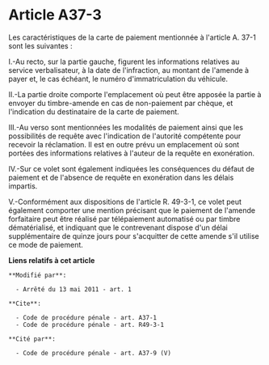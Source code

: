 # Article A37-3

Les caractéristiques de la carte de paiement mentionnée à l'article A. 37-1 sont les suivantes : 

I.-Au recto, sur la partie gauche, figurent les informations relatives au service verbalisateur, à la date de l'infraction,
au montant de l'amende à payer et, le cas échéant, le numéro d'immatriculation du véhicule. 

II.-La partie droite comporte l'emplacement où peut être apposée la partie à envoyer du timbre-amende en cas de non-paiement
par chèque, et l'indication du destinataire de la carte de paiement. 

III.-Au verso sont mentionnées les modalités de paiement ainsi que les possibilités de requête avec l'indication de
l'autorité compétente pour recevoir la réclamation. Il est en outre prévu un emplacement où sont portées des informations
relatives à l'auteur de la requête en exonération. 

IV.-Sur ce volet sont également indiquées les conséquences du défaut de paiement et de l'absence de requête en exonération
dans les délais impartis. 

V.-Conformément aux dispositions de l'article R. 49-3-1, ce volet peut également comporter une mention précisant que le
paiement de l'amende forfaitaire peut être réalisé par télépaiement automatisé ou par timbre dématérialisé, et indiquant que
le contrevenant dispose d'un délai supplémentaire de quinze jours pour s'acquitter de cette amende s'il utilise ce mode de
paiement.

**Liens relatifs à cet article**

	**Modifié par**:

	  - Arrêté du 13 mai 2011 - art. 1

	**Cite**:

	  - Code de procédure pénale - art. A37-1
	  - Code de procédure pénale - art. R49-3-1

	**Cité par**:

	  - Code de procédure pénale - art. A37-9 (V)
